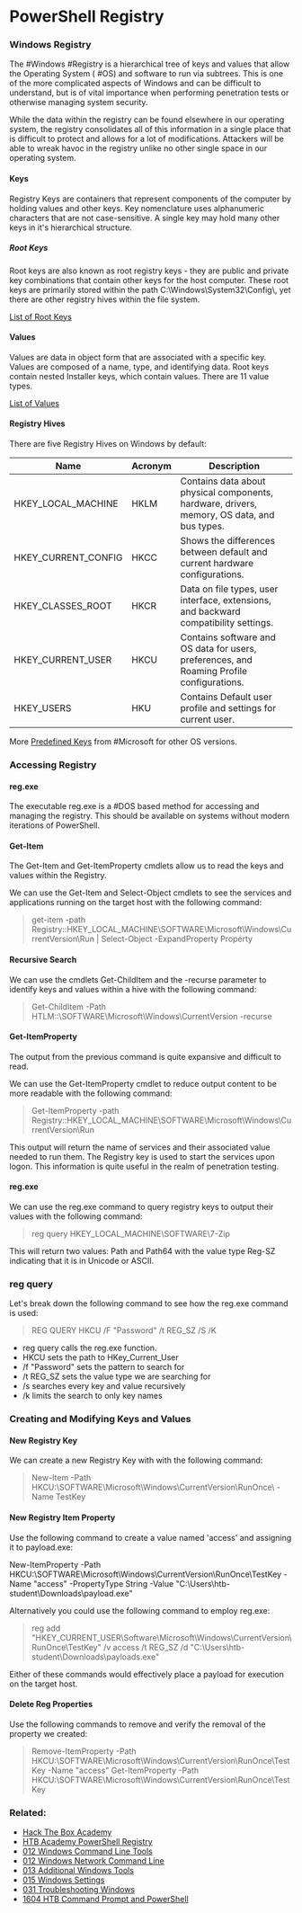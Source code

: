 # PowerShell Registry

### Windows Registry

The #Windows #Registry is a hierarchical tree of keys and values that allow the Operating System ( #OS) and software to run via subtrees. This is one of the more complicated aspects of Windows and can be difficult to understand, but is of vital importance when performing penetration tests or otherwise managing system security. 

While the data within the registry can be found elsewhere in our operating system, the registry consolidates all of this information in a single place that is difficult to protect and allows for a lot of modifications. Attackers will be able to wreak havoc in the registry unlike no other single space in our operating system.

#### Keys

Registry Keys are containers that represent components of the computer by holding values and other keys. Key nomenclature uses alphanumeric characters that are not case-sensitive. A single key may hold many other keys in it's hierarchical structure. 

##### Root Keys

Root keys are also known as root registry keys - they are public and private key combinations that contain other keys for the host computer. These root keys are primarily stored within the path C:\\Windows\\System32\\Config\\, yet there are other registry hives within the file system. 

[List of Root Keys](https://learn.microsoft.com/en-us/windows/win32/sysinfo/registry-hives 'microsofts list of root keys')

#### Values

Values are data in object form that are associated with a specific key. Values are composed of a name, type, and identifying data. Root keys contain nested Installer keys, which contain values. There are 11 value types.

[List of Values](https://docs.microsoft.com/en-us/windows/win32/sysinfo/registry-value-types 'Microsofts list of values')

#### Registry Hives

There are five Registry Hives on Windows by default:

| Name                | Acronym | Description |
| ------------------- | ------- | ----------- |
| HKEY_LOCAL_MACHINE  | HKLM    | Contains data about physical components, hardware, drivers, memory, OS data, and bus types.            |
| HKEY_CURRENT_CONFIG | HKCC        | Shows the differences between default and current hardware configurations.            |
| HKEY_CLASSES_ROOT   | HKCR        | Data on file types, user interface, extensions, and backward compatibility settings.            |
| HKEY_CURRENT_USER   | HKCU        | Contains software and OS data for users, preferences, and Roaming Profile configurations.            |
| HKEY_USERS          | HKU        | Contains Default user profile and settings for current user.            |
More [Predefined Keys](https://learn.microsoft.com/en-us/windows/win32/sysinfo/predefined-keys 'list of predefined keys from Microsoft') from #Microsoft for other OS versions.

### Accessing Registry

#### reg.exe

The executable reg.exe is a #DOS based method for accessing and managing the registry. This  should be available on systems without modern iterations of PowerShell.

#### Get-Item

The Get-Item and Get-ItemProperty cmdlets allow us to read the keys and values within the Registry.

We can use the Get-Item and Select-Object cmdlets to see the services and applications running on the target host with the following command:

>get-item -path Registry::HKEY_LOCAL_MACHINE\\SOFTWARE\\Microsoft\\Windows\\CurrentVersion\\Run | Select-Object -ExpandProperty Property

#### Recursive Search

We can use the cmdlets Get-ChildItem and the -recurse parameter to identify keys and values within a hive with the following command:

>Get-ChildItem -Path HTLM::\\SOFTWARE\\Microsoft\\Windows\\CurrentVersion -recurse

#### Get-ItemProperty

The output from the previous command is quite expansive and difficult to read. 

We can use the Get-ItemProperty cmdlet to reduce output content to be more readable with the following command:

>Get-ItemProperty -path Registry::HKEY_LOCAL_MACHINE\\SOFTWARE\\Microsoft\\Windows\\CurrentVersion\\Run

This output will return the name of services and their associated value needed to run them. The Registry key is used to start the services upon logon. This information is quite useful in the realm of penetration testing.

#### reg.exe

We can use the reg.exe command to query registry keys to output their values with the following command:

>reg query HKEY_LOCAL_MACHINE\\SOFTWARE\\7-Zip

This will return two values: Path and Path64 with the value type Reg-SZ indicating that it is in Unicode or ASCII. 

### reg query

Let's break down the following command to see how the reg.exe command is used:

>REG QUERY HKCU /F "Password" /t REG_SZ /S /K

- reg query calls the reg.exe function.
- HKCU sets the path to HKey_Current_User
- /f "Password" sets the pattern to search for
- /t REG_SZ sets the value type we are searching for
- /s searches every key and value recursively
- /k limits the search to only key names

### Creating and Modifying Keys and Values

#### New Registry Key

We can create a new Registry Key with with the following command:

>New-Item -Path HKCU:\\SOFTWARE\\Microsoft\\Windows\\CurrentVersion\\RunOnce\\ -Name TestKey

#### New Registry Item Property

Use the following command to create a value named 'access' and assigning it to payload.exe:

New-ItemProperty -Path HKCU:\\SOFTWARE\\Microsoft\\Windows\\CurrentVersion\\RunOnce\\TestKey -Name "access" -PropertyType String -Value "C:\\Users\\htb-student\\Downloads\\payload.exe"

Alternatively you could use the following command to employ reg.exe:

>reg add "HKEY_CURRENT_USER\\Software\\Microsoft\\Windows\\CurrentVersion\\RunOnce\\TestKey" /v access /t REG_SZ /d "C:\\Users\\htb-student\\Downloads\\payloads.exe"

Either of these commands would effectively place a payload for execution on the target host.

#### Delete Reg Properties

Use the following commands to remove and verify the removal of the property we created:

>Remove-ItemProperty -Path HKCU:\\SOFTWARE\\Microsoft\\Windows\\CurrentVersion\\RunOnce\\TestKey -Name "access"
>Get-ItemProperty -Path HKCU:\\SOFTWARE\\Microsoft\\Windows\\CurrentVersion\\RunOnce\\TestKey

### Related:

- [Hack The Box Academy](https://academy.hackthebox.com/ 'hack the box academy home page')
- [HTB Academy PowerShell Registry](https://academy.hackthebox.com/module/167/section/1623 'HTB academy PowerShell registry guide')
- [012 Windows Command Line Tools](012%20Windows%20Command%20Line%20Tools.md)
- [012 Windows Network Command Line](012%20Windows%20Network%20Command%20Line.md)
- [013 Additional Windows Tools](013%20Additional%20Windows%20Tools.md)
- [015 Windows Settings](015%20Windows%20Settings.md)
- [031 Troubleshooting Windows](031%20Troubleshooting%20Windows.md)
- [1604 HTB Command Prompt and PowerShell](1604%20HTB%20Command%20Prompt%20and%20PowerShell.md)